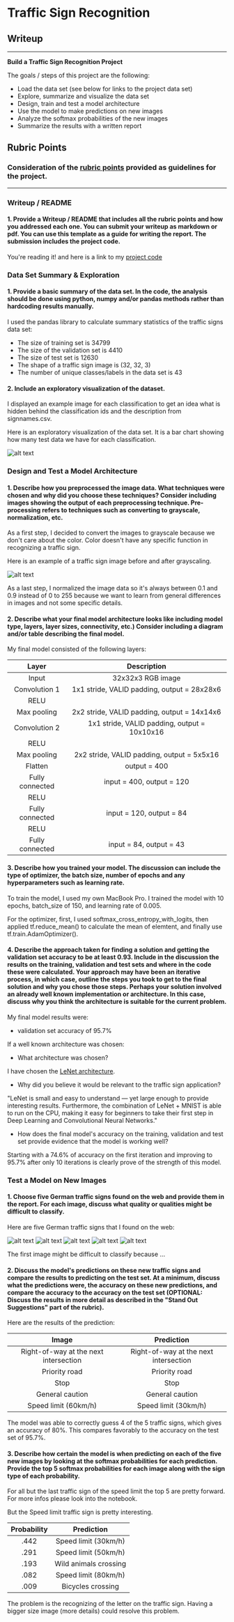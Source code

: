# **Traffic Sign Recognition**

## Writeup

---

**Build a Traffic Sign Recognition Project**

The goals / steps of this project are the following:
* Load the data set (see below for links to the project data set)
* Explore, summarize and visualize the data set
* Design, train and test a model architecture
* Use the model to make predictions on new images
* Analyze the softmax probabilities of the new images
* Summarize the results with a written report


[//]: # (Image References)

[image1]: ./dataset_visualization.png "Visualization"
[image2]: ./grayscale.png "Grayscaling"
[image3]: ./examples/random_noise.jpg "Random Noise"
[image4]: ./web/3.png "Traffic Sign - Speed limit (60km/h)"
[image5]: ./web/11.png "Traffic Sign - Right-of-way at the next intersection"
[image6]: ./web/12.png "Traffic Sign - Priority road"
[image7]: ./web/14.png "Traffic Sign - Stop"
[image8]: ./web/18.png "Traffic Sign - General caution"

## Rubric Points
### Consideration of the [rubric points](https://review.udacity.com/#!/rubrics/481/view) provided as guidelines for the project.  

---
### Writeup / README

#### 1. Provide a Writeup / README that includes all the rubric points and how you addressed each one. You can submit your writeup as markdown or pdf. You can use this template as a guide for writing the report. The submission includes the project code.

You're reading it! and here is a link to my [project code](https://github.com/thorbenvh8/CarND-Traffic-Sign-Classifier-Project/blob/master/Traffic_Sign_Classifier.ipynb)

### Data Set Summary & Exploration

#### 1. Provide a basic summary of the data set. In the code, the analysis should be done using python, numpy and/or pandas methods rather than hardcoding results manually.

I used the pandas library to calculate summary statistics of the traffic
signs data set:

* The size of training set is 34799
* The size of the validation set is 4410
* The size of test set is 12630
* The shape of a traffic sign image is (32, 32, 3)
* The number of unique classes/labels in the data set is 43

#### 2. Include an exploratory visualization of the dataset.

I displayed an example image for each classification to get an idea what is hidden behind the classification ids and the description from signnames.csv.

Here is an exploratory visualization of the data set. It is a bar chart showing how many test data we have for each classification.

![alt text][image1]

### Design and Test a Model Architecture

#### 1. Describe how you preprocessed the image data. What techniques were chosen and why did you choose these techniques? Consider including images showing the output of each preprocessing technique. Pre-processing refers to techniques such as converting to grayscale, normalization, etc.

As a first step, I decided to convert the images to grayscale because we don't care about the color. Color doesn't have any specific function in recognizing a traffic sign.

Here is an example of a traffic sign image before and after grayscaling.

![alt text][image2]

As a last step, I normalized the image data so it's always between 0.1 and 0.9 instead of 0 to 255 because we want to learn from general differences in images and not some specific details.

#### 2. Describe what your final model architecture looks like including model type, layers, layer sizes, connectivity, etc.) Consider including a diagram and/or table describing the final model.

My final model consisted of the following layers:

| Layer         		|     Description	        					|
|:---------------------:|:---------------------------------------------:|
| Input         		| 32x32x3 RGB image   							|
| Convolution 1     	| 1x1 stride, VALID padding, output = 28x28x6 	|
| RELU			|												|
| Max pooling	      	| 2x2 stride, VALID padding, output = 14x14x6   |
| Convolution 2  	    | 1x1 stride, VALID padding, output = 10x10x16  |
| RELU					|												|
| Max pooling	      	| 2x2 stride, VALID padding, output = 5x5x16    |
| Flatten				| output = 400									|
| Fully connected		| input = 400, output = 120       	            |
| RELU					|												|
| Fully connected		| input = 120, output = 84       	            |
| RELU					|												|
| Fully connected		| input = 84, output = 43       	            |

#### 3. Describe how you trained your model. The discussion can include the type of optimizer, the batch size, number of epochs and any hyperparameters such as learning rate.

To train the model, I used my own MacBook Pro. I trained the model with 10 epochs, batch_size of 150, and learning rate of 0.005.

For the optimizer, first, I used softmax_cross_entropy_with_logits, then applied tf.reduce_mean() to calculate the mean of elemtent, and finally use tf.train.AdamOptimizer().


#### 4. Describe the approach taken for finding a solution and getting the validation set accuracy to be at least 0.93. Include in the discussion the results on the training, validation and test sets and where in the code these were calculated. Your approach may have been an iterative process, in which case, outline the steps you took to get to the final solution and why you chose those steps. Perhaps your solution involved an already well known implementation or architecture. In this case, discuss why you think the architecture is suitable for the current problem.

My final model results were:
* validation set accuracy of 95.7%

If a well known architecture was chosen:
* What architecture was chosen?

I have chosen the [LeNet architecture](https://www.pyimagesearch.com/2016/08/01/lenet-convolutional-neural-network-in-python/).

* Why did you believe it would be relevant to the traffic sign application?

"LeNet is small and easy to understand — yet large enough to provide interesting results. Furthermore, the combination of LeNet + MNIST is able to run on the CPU, making it easy for beginners to take their first step in Deep Learning and Convolutional Neural Networks."

* How does the final model's accuracy on the training, validation and test set provide evidence that the model is working well?

Starting with a 74.6% of accuracy on the first iteration and improving to 95.7% after only 10 iterations is clearly prove of the strength of this model.

### Test a Model on New Images

#### 1. Choose five German traffic signs found on the web and provide them in the report. For each image, discuss what quality or qualities might be difficult to classify.

Here are five German traffic signs that I found on the web:

![alt text][image4] ![alt text][image5] ![alt text][image6]
![alt text][image7] ![alt text][image8]

The first image might be difficult to classify because ...

#### 2. Discuss the model's predictions on these new traffic signs and compare the results to predicting on the test set. At a minimum, discuss what the predictions were, the accuracy on these new predictions, and compare the accuracy to the accuracy on the test set (OPTIONAL: Discuss the results in more detail as described in the "Stand Out Suggestions" part of the rubric).

Here are the results of the prediction:

| Image			        |     Prediction	        					|
|:---------------------:|:---------------------------------------------:|
| Right-of-way at the next intersection      		| Right-of-way at the next intersection   									|
| Priority road     			| Priority road 										|
| Stop					| Stop											|
| General caution	      		| General caution					 				|
| Speed limit (60km/h)			| Speed limit (30km/h)      							|


The model was able to correctly guess 4 of the 5 traffic signs, which gives an accuracy of 80%. This compares favorably to the accuracy on the test set of 95.7%.

#### 3. Describe how certain the model is when predicting on each of the five new images by looking at the softmax probabilities for each prediction. Provide the top 5 softmax probabilities for each image along with the sign type of each probability.

For all but the last traffic sign of the speed limit the top 5 are pretty forward. For more infos please look into the notebook.

But the Speed limit traffic sign is pretty interesting.

| Probability         	|     Prediction	        					|
|:---------------------:|:---------------------------------------------:|
| .442         			| Speed limit (30km/h)   									|
| .291     				| Speed limit (50km/h) 										|
| .193					| Wild animals crossing 										|
| .082	      			| Speed limit (80km/h)					 				|
| .009				    | Bicycles crossing      							|

The problem is the recognizing of the letter on the traffic sign.
Having a bigger size image (more details) could resolve this problem.
